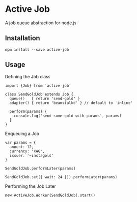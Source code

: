 # Active Job

A job queue abstraction for node.js

## Installation

````
npm install --save active-job
````

## Usage

Defining the Job class
````
import {Job} from 'active-job'

class SendGoldJob extends Job {
  queue()   { return 'send-gold' }
  adapter() { return 'beanstalkd' } // default to 'inline'

  perform(params) {
    console.log('send some gold with params', params)
  }
}
````

Enqueuing a Job
````
var params = {
  amount: 12,
  currency: 'XAG',
  issuer: '~instagold'
}

SendGoldJob.performLater(params)

SendGoldJob.set({ wait: 24 })).performLater(params)
````

Performing the Job Later
````
new ActiveJob.Worker(SendGoldJob).start()
````

